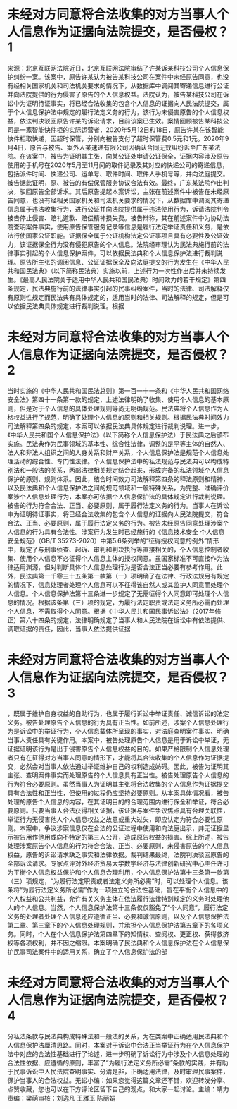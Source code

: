 # 未经对方同意将合法收集的对方当事人个人信息作为证据向法院提交，是否侵权？1

来源：北京互联网法院近日，北京互联网法院审结了许某诉某科技公司个人信息保护纠纷一案。该案中，原告许某认为被告某科技公司在案件中未经原告同意，也没有经相关国家机关和司法机关要求的情况下，从数据库中调阅其寄递信息进行公证并向法院提供的行为侵害了原告的个人信息权益。法院认为，被告某科技公司在诉讼中为证明待证事实，将已经合法收集的包含个人信息的证据向人民法院提交，属于个人信息保护法中规定的履行法定义务的行为，该行为未侵害原告的个人信息权益，依法判决驳回原告许某的诉讼请求，目前该案已生效。案情回顾被告某科技公司是一家智能快件柜的实际运营者，2020年5月12日和18日，原告许某在该智能快件柜取快递，因超时保管，分别向被告支付了超时保管费0.5元和1元。2020年9月4日，原告与被告、案外人某速递有限公司因确认合同无效纠纷诉至广东某法院。在该案中，被告为证明其主张，向某公证处申请公证保全，证据内容涉及原告使用的手机号在2020年5月至11月间的取件记录及其对应的快递公司的寄递信息，包括派件时间、快递公司、运单号、取件时间、取件人手机号等，并向法庭提交。被告据此证明，原、被告的有偿保管服务协议合法有效。最终，广东某法院作出判决，驳回原告全部诉求。其后原告提起本案诉讼，主张在前述案件中被告在未经原告同意，也没有经相关国家机关和司法机关要求的情况下，从数据库中调阅其寄递信息属于违法收集行为，进行公证并向法院提供属于违法使用行为，诉请法院判令被告停止侵害、赔礼道歉、赔偿精神损失费。被告辩称，其在前述案件中为协助法院查明案件事实，使用原告保管服务记录等信息是履行法定举证责任和义务，是依法行使国家公证职能。证据保全属于公证机构法定公证事项且具有必要性及公证效力，该证据保全行为没有侵犯原告的个人信息。法院经审理认为民法典施行前的法律事实引起的个人信息保护案件，可以依据民法典和个人信息保护法进行裁判说理。原告所主张的调阅信息、公证证据保全及向法庭提交的行为发生在《中华人民共和国民法典》（以下简称民法典）实施以前，上述行为一次性作出后并未持续发生。《最高人民法院关于适用中华人民共和国民法典〉时间效力的若干规定》第四条规定，民法典施行前的法律事实引起的民事纠纷案件，当时的法律、司法解释仅有原则性规定而民法典有具体规定的，适用当时的法律、司法解释的规定，但是可以依据民法典具体规定进行裁判说理。根据

# 未经对方同意将合法收集的对方当事人个人信息作为证据向法院提交，是否侵权？2

当时实施的《中华人民共和国民法总则》第一百一十一条和《中华人民共和国网络安全法》第四十一条第一款的规定，上述法律明确了收集、使用个人信息的基本原则，但是对于个人信息的具体处理规则等尚无明确规范。民法典将个人信息作为人格权益进行了规范，明确了处理个人信息的原则和相关规则。根据民法典时间效力司法解释第四条的规定，本案可以依据民法典具体规定进行裁判说理。进一步，《中华人民共和国个人信息保护法》（以下简称个人信息保护法）于民法典之后颁布实施。民法典作为民事领域的基本性、综合性法律，调整的是平等主体的自然人、法人和非法人组织之间的人身关系和财产关系，个人信息保护法是规范个人信息处理活动的综合性、专门性法律。个人信息保护法中的私法规范与民法典可以构成特别法和一般法的关系，两部法律相关规定结合起来，形成完备的私法领域个人信息保护的原则、规则体系。因此，结合时间效力司法解释第四条的释法原则和精神，以及民法典和个人信息保护法之间的规范领域和一般特殊关系，为完整、准确评价案涉个人信息处理行为，本案亦可依据个人信息保护法的具体规定进行裁判说理。被告的行为符合合法、正当、必要原则，属于履行法定义务的行为。当事人在诉讼中为证明待证事实，将已经合法收集的包含个人信息的证据向人民法院提交，符合合法、正当、必要原则，属于履行法定义务的行为。被告未经原告同意处理涉案个人信息的行为具有合法性。涉案行为发生时已经施行的《信息技术安全 个人信息安全规范》（GB/T 35273-2020）中第5.6条列举的“征得授权同意的例外”情形中，规定了与刑事侦查、起诉、审判和判决执行等直接相关的，个人信息控制者收集、使用个人信息不必征得个人信息主体的授权同意。虽国家标准不可直接作为法律适用渊源，但对判断具体个人信息处理行为是否合法正当必要有参考作用。此外，民法典第一千零三十五条第一款第（一）项明确了在法律、行政法规另有规定的情况下，信息处理者处理个人信息可以不征得该自然人或其监护人同意而处理个人信息。个人信息保护法第十三条进一步规定了无需征得个人同意即可处理个人信息的情况。根据该条第（三）项的规定，为履行法定职责或法定义务所必需而处理个人信息，不需取得个人同意。根据《中华人民共和国民事诉讼法》（2017年修正）第六十四条的规定，法律明确规定了当事人和人民法院在诉讼中有依法提供、调取证据的责任，因此，当事人依法提供证据

# 未经对方同意将合法收集的对方当事人个人信息作为证据向法院提交，是否侵权？3

，既属于维护自身权益的自助行为，也属于履行诉讼中举证责任、诚信诉讼的法定义务。被告处理原告个人信息的行为具有正当性。如前所述，涉案个人信息处理行为是诉讼中的举证行为，个人信息载体所呈现的事实，对法庭查明案件事实、明确当事人责任具有关键作用。本案中，被告处理原告个人信息是用于诉讼中举证，无证据证明该行为是出于侵害原告个人信息权益的目的。如果严格限制个人信息处理者只有在征得对方当事人同意的情形下，才能将其合法收集的个人信息作为证据提交，必然会对当事人依法通过举证维护自己的权利造成妨碍。因此，被告为证明其主张、查明案件事实而处理原告的个人信息具有正当性。被告处理原告个人信息的行为符合必要原则。虽然当事人为证明其主张将合法收集的个人信息作为证据提交具有合法性和正当性，但使用的过程仍应坚持必要原则。从本案具体情况看，被告处理的原告个人信息的内容，在其证明目的的合理范围内进行保全和举证，符合必要原则。只要当事人合法获得相关证据，该证据与案件争议焦点具有合理关联性，举证行为无侵害他人个人信息权益之故意或重大过失，即应认定为符合必要性原则。本案中，争议涉案信息仅在合法的公证过程中使用和向法庭出示，并无证据显示被告用作他用或向不特定的第三人公开，造成原告权益的损害。综上所述，被告处理涉案原告个人信息的行为符合合法、正当、必要原则，未侵害原告的个人信息权益，原告的诉讼请求缺乏事实和法律依据。裁判结果最终，法院判决驳回原告的全部诉讼请求。专家点评对外经济贸易大学数字经济与法律创新研究中心主任许可为平衡个人信息权益保护和个人信息合理利用，个人信息保护法第十三条第一款第（三）项规定，“为履行法定职责或者法定义务所必需”时，可以处理个人信息。该条将“为履行法定义务所必需”作为一项独立的合法性基础，旨在平衡个人信息中的个人权益和公共利益，允许有关义务主体在依法履行法律特别规定的义务时处理他人的个人信息。当然，个人信息保护法第十三条仅仅豁免了“个人同意”，履行法定义务的处理者处理个人信息还应遵循正当、必要和诚信原则，以及个人信息保护法第二章、第三章下的个人信息处理规则，并承担个人信息保护法第五章下的各项义务。同时，个人在个人信息保护法第四章下的知情权、查阅权、更正权、获得救济权等各项权利，并不因之缩限。本案明确了民法典和个人信息保护法在个人信息保护民事司法案件中的适用关系，确立了个人信息保护法的部

# 未经对方同意将合法收集的对方当事人个人信息作为证据向法院提交，是否侵权？4

分私法条款与民法典构成特殊法和一般法的关系，为在类案中正确适用民法典和个人信息保护法厘清思路。同时，本案对于诉讼中合法正当举证行为在个人信息保护法中对应的合法性基础进行了论述，进一步明确了诉讼行为中涉及个人信息处理的合法性依据、应遵循的原则，丰富了“为履行法定义务所必需”条款的实践，并有助于民事诉讼中人民法院查明事实、分清是非，正确适用法律，及时审理民事案件，保护当事人的合法权益。无讼小编：如果您觉得这篇文章还不错，欢迎转发分享、点赞收藏，您也可以在下方评论区留下自己的观点，和大家一起讨论。主编：靖力责编：梁萌审核：刘逸凡 王雅玉 陈丽娟

